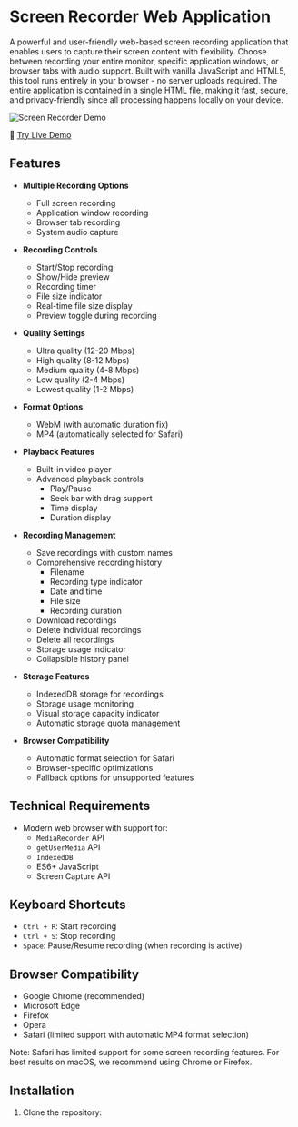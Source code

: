 # Screen Recorder Web Application

A powerful and user-friendly web-based screen recording application that enables users to capture their screen content with flexibility. Choose between recording your entire monitor, specific application windows, or browser tabs with audio support. Built with vanilla JavaScript and HTML5, this tool runs entirely in your browser - no server uploads required. The entire application is contained in a single HTML file, making it fast, secure, and privacy-friendly since all processing happens locally on your device.

![Screen Recorder Demo](images/screenrecorder.gif)


🔴 [Try Live Demo](https://dylansallred.github.io/Screen-Recorder/Screen-Recorder.html)

## Features

- **Multiple Recording Options**
  - Full screen recording
  - Application window recording
  - Browser tab recording
  - System audio capture

- **Recording Controls**
  - Start/Stop recording
  - Show/Hide preview
  - Recording timer
  - File size indicator
  - Real-time file size display
  - Preview toggle during recording

- **Quality Settings**
  - Ultra quality (12-20 Mbps)
  - High quality (8-12 Mbps)
  - Medium quality (4-8 Mbps)
  - Low quality (2-4 Mbps)
  - Lowest quality (1-2 Mbps)

- **Format Options**
  - WebM (with automatic duration fix)
  - MP4 (automatically selected for Safari)

- **Playback Features**
  - Built-in video player
  - Advanced playback controls
    - Play/Pause
    - Seek bar with drag support
    - Time display
    - Duration display

- **Recording Management**
  - Save recordings with custom names
  - Comprehensive recording history
    - Filename
    - Recording type indicator
    - Date and time
    - File size
    - Recording duration
  - Download recordings
  - Delete individual recordings
  - Delete all recordings
  - Storage usage indicator
  - Collapsible history panel

- **Storage Features**
  - IndexedDB storage for recordings
  - Storage usage monitoring
  - Visual storage capacity indicator
  - Automatic storage quota management

- **Browser Compatibility**
  - Automatic format selection for Safari
  - Browser-specific optimizations
  - Fallback options for unsupported features

## Technical Requirements

- Modern web browser with support for:
  - `MediaRecorder` API
  - `getUserMedia` API
  - `IndexedDB`
  - ES6+ JavaScript
  - Screen Capture API

## Keyboard Shortcuts

- `Ctrl + R`: Start recording
- `Ctrl + S`: Stop recording
- `Space`: Pause/Resume recording (when recording is active)

## Browser Compatibility

- Google Chrome (recommended)
- Microsoft Edge
- Firefox
- Opera
- Safari (limited support with automatic MP4 format selection)

Note: Safari has limited support for some screen recording features. For best results on macOS, we recommend using Chrome or Firefox.

## Installation

1. Clone the repository:
